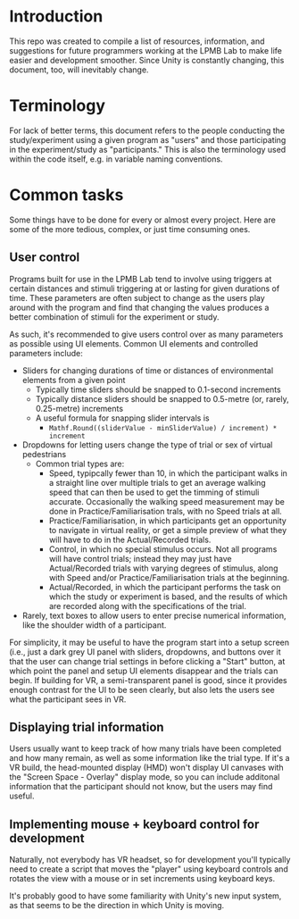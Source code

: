 # Introduction
This repo was created to compile a list of resources, information, and suggestions for future programmers working at the LPMB Lab to make life easier and development smoother. Since Unity is constantly changing, this document, too, will inevitably change.

# Terminology
For lack of better terms, this document refers to the people conducting the study/experiment using a given program as "users" and those participating in the experiment/study as "participants." This is also the terminology used within the code itself, e.g. in variable naming conventions.

# Common tasks
Some things have to be done for every or almost every project. Here are some of the more tedious, complex, or just time consuming ones.

## User control
Programs built for use in the LPMB Lab tend to involve using triggers at certain distances and stimuli triggering at or lasting for given durations of time. These parameters are often subject to change as the users play around with the program and find that changing the values produces a better combination of stimuli for the experiment or study.

As such, it's recommended to give users control over as many parameters as possible using UI elements. Common UI elements and controlled parameters include:

- Sliders for changing durations of time or distances of environmental elements from a given point
  - Typically time sliders should be snapped to 0.1-second increments
  - Typically distance sliders should be snapped to 0.5-metre (or, rarely, 0.25-metre) increments
  - A useful formula for snapping slider intervals is
    - `Mathf.Round((sliderValue - minSliderValue) / increment) * increment`
- Dropdowns for letting users change the type of trial or sex of virtual pedestrians
  - Common trial types are:
    - Speed, typipcally fewer than 10, in which the participant walks in a straight line over multiple trials to get an average walking speed that can then be used to get the timming of stimuli accurate. Occasionally the walking speed measurement may be done in Practice/Familiarisation trals, with no Speed trials at all.
    - Practice/Familiarisation, in which participants get an opportunity to navigate in virtual reality, or get a simple preview of what they will have to do in the Actual/Recorded trials.
    - Control, in which no special stimulus occurs. Not all programs will have control trials; instead they may just have Actual/Recorded trials with varying degrees of stimulus, along with Speed and/or Practice/Familiarisation trials at the beginning.
    - Actual/Recorded, in which the participant performs the task on which the study or experiment is based, and the results of which are recorded along with the specifications of the trial.
- Rarely, text boxes to allow users to enter precise numerical information, like the shoulder width of a participant.

For simplicity, it may be useful to have the program start into a setup screen (i.e., just a dark grey UI panel with sliders, dropdowns, and buttons over it that the user can change trial settings in before clicking a "Start" button, at which point the panel and setup UI elements disappear and the trials can begin. If building for VR, a semi-transparent panel is good, since it provides enough contrast for the UI to be seen clearly, but also lets the users see what the participant sees in VR.

## Displaying trial information
Users usually want to keep track of how many trials have been completed and how many remain, as well as some information like the trial type. If it's a VR build, the head-mounted display (HMD) won't display UI canvases with the "Screen Space - Overlay" display mode, so you can include additonal information that the participant should not know, but the users may find useful.

## Implementing mouse + keyboard control for development
Naturally, not everybody has VR headset, so for development you'll typically need to create a script that moves the "player" using keyboard controls and rotates the view with a mouse or in set increments using keyboard keys.

It's probably good to have some familiarity with Unity's new input system, as that seems to be the direction in which Unity is moving.
